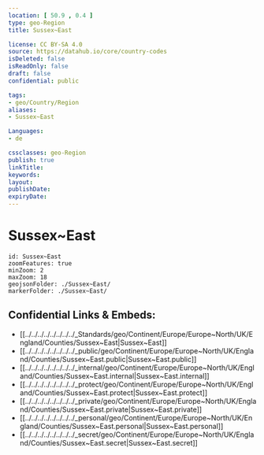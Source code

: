 ```yaml
---
location: [ 50.9 , 0.4 ] 
type: geo-Region
title: Sussex~East

license: CC BY-SA 4.0
source: https://datahub.io/core/country-codes
isDeleted: false
isReadOnly: false
draft: false
confidential: public

tags:
- geo/Country/Region
aliases:
- Sussex~East

Languages:
- de

cssclasses: geo-Region
publish: true
linkTitle: 
keywords: 
layout: 
publishDate: 
expiryDate: 
---
```


# Sussex~East

```leaflet
id: Sussex~East
zoomFeatures: true 
minZoom: 2 
maxZoom: 18
geojsonFolder: ./Sussex~East/
markerFolder: ./Sussex~East/
```


## Confidential Links & Embeds: 
- [[../../../../../../../../_Standards/geo/Continent/Europe/Europe~North/UK/England/Counties/Sussex~East|Sussex~East]] 
- [[../../../../../../../../_public/geo/Continent/Europe/Europe~North/UK/England/Counties/Sussex~East.public|Sussex~East.public]] 
- [[../../../../../../../../_internal/geo/Continent/Europe/Europe~North/UK/England/Counties/Sussex~East.internal|Sussex~East.internal]] 
- [[../../../../../../../../_protect/geo/Continent/Europe/Europe~North/UK/England/Counties/Sussex~East.protect|Sussex~East.protect]] 
- [[../../../../../../../../_private/geo/Continent/Europe/Europe~North/UK/England/Counties/Sussex~East.private|Sussex~East.private]] 
- [[../../../../../../../../_personal/geo/Continent/Europe/Europe~North/UK/England/Counties/Sussex~East.personal|Sussex~East.personal]] 
- [[../../../../../../../../_secret/geo/Continent/Europe/Europe~North/UK/England/Counties/Sussex~East.secret|Sussex~East.secret]] 


